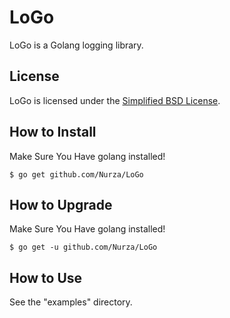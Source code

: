 LoGo
====

LoGo is a Golang logging library.

License
-------

LoGo is licensed under the [Simplified BSD License](http://choosealicense.com/licenses/bsd-2-clause/).

How to Install
--------------

Make Sure You Have golang installed!


    $ go get github.com/Nurza/LoGo

How to Upgrade
--------------

Make Sure You Have golang installed!


    $ go get -u github.com/Nurza/LoGo

How to Use
--------------

See the "examples" directory.
